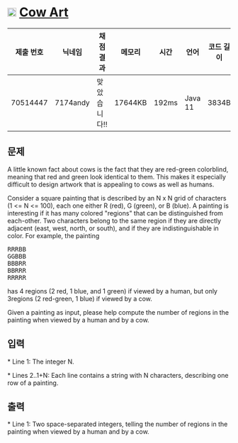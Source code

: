 # <img width="20px"  src="https://d2gd6pc034wcta.cloudfront.net/tier/11.svg" class="solvedac-tier"> [Cow Art](https://www.acmicpc.net/problem/10026) 

| 제출 번호 | 닉네임 | 채점 결과 | 메모리 | 시간 | 언어 | 코드 길이 |
|---|---|---|---|---|---|---|
|70514447|7174andy|맞았습니다!! |17644KB|192ms|Java 11|3834B|

## 문제
<p>A little known fact about cows is the fact that they are red-green colorblind, meaning that red and green look identical to them.  This makes it especially difficult to design artwork that is appealing to cows as well as humans.</p>

<p>Consider a square painting that is described by an N x N grid of characters (1 <= N <= 100), each one either R (red), G (green), or B (blue).  A painting is interesting if it has many colored "regions" that can be distinguished from each-other.  Two characters belong to the same region if they are directly adjacent (east, west, north, or south), and if they are indistinguishable in color.  For example, the painting</p>

<pre>RRRBB
GGBBB
BBBRR
BBRRR
RRRRR</pre>

<p>has 4 regions (2 red, 1 blue, and 1 green) if viewed by a human, but only 3regions (2 red-green, 1 blue) if viewed by a cow.  </p>

<p>Given a painting as input, please help compute the number of regions in the painting when viewed by a human and by a cow.</p>

## 입력
<p>* Line 1: The integer N.</p>

<p>* Lines 2..1+N: Each line contains a string with N characters, describing one row of a painting.</p>

## 출력
<p>* Line 1: Two space-separated integers, telling the number of regions in the painting when viewed by a human and by a cow.</p>

